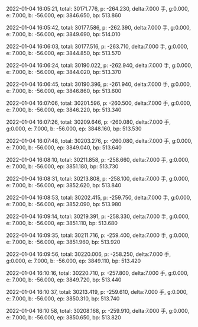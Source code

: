 2022-01-04 16:05:21, total: 30171.776, p: -264.230, delta:7.000 手, g:0.000, e: 7.000, b: -56.000, ep: 3846.650, bp: 513.860

2022-01-04 16:05:42, total: 30177.586, p: -262.390, delta:7.000 手, g:0.000, e: 7.000, b: -56.000, ep: 3849.690, bp: 514.010

2022-01-04 16:06:03, total: 30177.516, p: -263.710, delta:7.000 手, g:0.000, e: 7.000, b: -56.000, ep: 3844.850, bp: 513.570

2022-01-04 16:06:24, total: 30190.022, p: -262.940, delta:7.000 手, g:0.000, e: 7.000, b: -56.000, ep: 3844.020, bp: 513.370

2022-01-04 16:06:45, total: 30190.396, p: -261.940, delta:7.000 手, g:0.000, e: 7.000, b: -56.000, ep: 3846.860, bp: 513.600

2022-01-04 16:07:06, total: 30201.596, p: -260.500, delta:7.000 手, g:0.000, e: 7.000, b: -56.000, ep: 3846.220, bp: 513.340

2022-01-04 16:07:26, total: 30209.646, p: -260.080, delta:7.000 手, g:0.000, e: 7.000, b: -56.000, ep: 3848.160, bp: 513.530

2022-01-04 16:07:48, total: 30203.276, p: -260.080, delta:7.000 手, g:0.000, e: 7.000, b: -56.000, ep: 3849.040, bp: 513.640

2022-01-04 16:08:10, total: 30211.858, p: -258.660, delta:7.000 手, g:0.000, e: 7.000, b: -56.000, ep: 3851.180, bp: 513.730

2022-01-04 16:08:31, total: 30213.808, p: -258.100, delta:7.000 手, g:0.000, e: 7.000, b: -56.000, ep: 3852.620, bp: 513.840

2022-01-04 16:08:53, total: 30202.415, p: -259.750, delta:7.000 手, g:0.000, e: 7.000, b: -56.000, ep: 3852.090, bp: 513.980

2022-01-04 16:09:14, total: 30219.391, p: -258.330, delta:7.000 手, g:0.000, e: 7.000, b: -56.000, ep: 3851.110, bp: 513.680

2022-01-04 16:09:35, total: 30211.716, p: -259.400, delta:7.000 手, g:0.000, e: 7.000, b: -56.000, ep: 3851.960, bp: 513.920

2022-01-04 16:09:56, total: 30220.006, p: -258.250, delta:7.000 手, g:0.000, e: 7.000, b: -56.000, ep: 3849.110, bp: 513.420

2022-01-04 16:10:16, total: 30220.710, p: -257.800, delta:7.000 手, g:0.000, e: 7.000, b: -56.000, ep: 3849.720, bp: 513.440

2022-01-04 16:10:37, total: 30213.419, p: -259.610, delta:7.000 手, g:0.000, e: 7.000, b: -56.000, ep: 3850.310, bp: 513.740

2022-01-04 16:10:58, total: 30208.168, p: -259.910, delta:7.000 手, g:0.000, e: 7.000, b: -56.000, ep: 3850.650, bp: 513.820